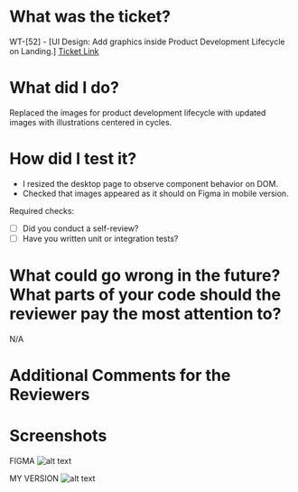 # What was the ticket?

 WT-[52] - [UI Design: Add graphics inside Product Development Lifecycle on Landing.]
 [Ticket Link](https://generatenu.atlassian.net/browse/WT-52?atlOrigin=eyJpIjoiYjdjNGI4OTI3NzEwNDJmMTk3NTI0ZDc0YjBhMmM5Y2IiLCJwIjoiaiJ9)

# What did I do?
Replaced the images for product development lifecycle with updated images with illustrations centered in cycles.

# How did I test it?

- I resized the desktop page to observe component behavior on DOM.
- Checked that images appeared as it should on Figma in mobile version.

 Required checks:

- [ ] Did you conduct a self-review?
- [ ] Have you written unit or integration tests?

# What could go wrong in the future? What parts of your code should the reviewer pay the most attention to?

N/A

# Additional Comments for the Reviewers

# Screenshots

 FIGMA
 ![alt text](public/images/PRImages/link_to_figma_image.png?raw=true "FIGMA")

 MY VERSION
![alt text](public/images/PRImages/link_to_my_version_image.png?raw=true "LOCAL")
